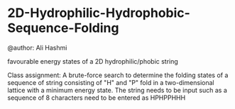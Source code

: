 # 2D-Hydrophilic-Hydrophobic-Sequence-Folding

@author: Ali Hashmi

favourable energy states of a 2D hydrophilic/phobic string

Class assignment: A brute-force search to determine the folding states of a sequence of string consisting of "H" and "P" fold in a two-dimensional lattice with a minimum energy state. The string needs to be input such as a sequence of 8 characters need to be entered as HPHPPHHH
